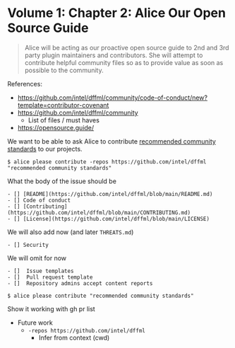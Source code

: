 # Volume 1: Chapter 2: Alice Our Open Source Guide

> Alice will be acting as our proactive open source guide to
> 2nd and 3rd party plugin maintainers and contributors.
> She will attempt to contribute helpful community files
> so as to provide value as soon as possible to the community.

References:

- https://github.com/intel/dffml/community/code-of-conduct/new?template=contributor-covenant
- https://github.com/intel/dffml/community
  - List of files / must haves
- https://opensource.guide/

We want to be able to ask Alice to contribute [recommended community standards](https://opensource.guide/) to our projects.

```console
$ alice please contribute -repos https://github.com/intel/dffml "recommended community standards"
```


What the body of the issue should be

```
- [] [README](https://github.com/intel/dffml/blob/main/README.md)
- [] Code of conduct
- [] [Contributing](https://github.com/intel/dffml/blob/main/CONTRIBUTING.md)
- [] [License](https://github.com/intel/dffml/blob/main/LICENSE)
```

We will also add now (and later `THREATS.md`)

```
- [] Security
```

We will omit for now

```
- []  Issue templates
- []  Pull request template
- []  Repository admins accept content reports
```

```console
$ alice please contribute "recommended community standards"
```

Show it working with gh pr list

- Future work
  - `-repos https://github.com/intel/dffml`
    - Infer from context (cwd)